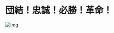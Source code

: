 # 団結！忠誠！必勝！革命！

![img](https://ss0.bdstatic.com/70cFvHSh_Q1YnxGkpoWK1HF6hhy/it/u=3005184212,1872550664&fm=26&gp=0.jpg)
